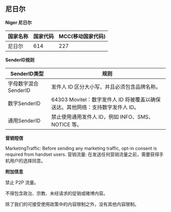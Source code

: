 ## 尼日尔

__Niger   尼日尔__

| 国家名称 | 国家代码 | MCC(移动国家代码) |
|------|------|-------------|
| 尼日尔  | 614  | 227         |

__SenderID规则__

| SenderID类型     | 规则                                                |
|----------------|---------------------------------------------------|
| 字母数字混合SenderID | 发件人 ID 区分大小写，并且必须包含品牌名称。                          |
| 数字SenderID     | 64303 Movitel：数字发件人 ID 将被覆盖以确保送达。其他网络：支持数字发件人 ID。 |
| 通用SenderID     | 禁止使用通用发件人 ID，例如 INFO、SMS、NOTICE 等。                |


__营销短信__

MarketingTraffic: Before sending any marketing traffic, opt-in consent is required from handset users.
营销流量: 在发送任何营销流量之前，需要获得手机用户的选择同意。


__附加信息__

禁止 P2P 流量。

不得包含政治、宗教、未经请求的促销或赌博内容。

除了我们的可接受使用政策中的内容限制之外，没有其他内容限制。

